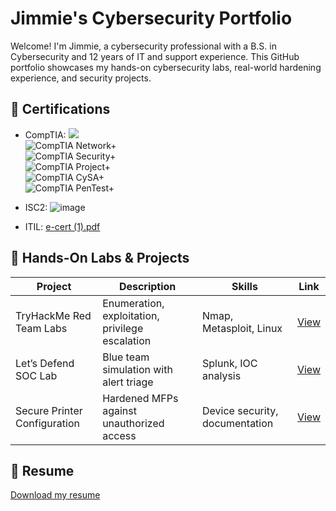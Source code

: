 # Jimmie's Cybersecurity Portfolio

Welcome! I'm Jimmie, a cybersecurity professional with a B.S. in Cybersecurity and 12 years of IT and support experience.
This GitHub portfolio showcases my hands-on cybersecurity labs, real-world hardening experience, and security projects.

## 🔐 Certifications
- CompTIA: <img src="https://img.shields.io/badge/A%2B-Certified-red?style=for-the-badge&logo=comptia" />  
![CompTIA Network+](https://img.shields.io/badge/Network%2B-Certified-red?style=for-the-badge&logo=comptia)  
![CompTIA Security+](https://img.shields.io/badge/Security%2B-Certified-red?style=for-the-badge&logo=comptia)  
![CompTIA Project+](https://img.shields.io/badge/Project%2B-Certified-red?style=for-the-badge&logo=comptia)  
![CompTIA CySA+](https://img.shields.io/badge/CySA%2B-Certified-red?style=for-the-badge&logo=comptia)  
![CompTIA PenTest+](https://img.shields.io/badge/PenTest%2B-Certified-red?style=for-the-badge&logo=comptia)  

- ISC2: ![image](https://github.com/user-attachments/assets/8f6d84ef-9a30-4b01-aabd-039a28d40a79)

- ITIL: [e-cert (1).pdf](https://github.com/user-attachments/files/20746724/e-cert.1.pdf)



## 🧪 Hands-On Labs & Projects
| Project | Description | Skills | Link |
|--------|-------------|--------|------|
| TryHackMe Red Team Labs | Enumeration, exploitation, privilege escalation | Nmap, Metasploit, Linux | [View](./01-tryhackme-labs/room-name-writeup.md) |
| Let’s Defend SOC Lab | Blue team simulation with alert triage | Splunk, IOC analysis | [View](./Let-s-Defend--SOC-Alert-Analysis.md) |
| Secure Printer Configuration | Hardened MFPs against unauthorized access | Device security, documentation | [View](./03-secure-printer-project/project-summary.md) |


## 📄 Resume
[Download my resume](./resume/Cybersecurity_Resume.pdf)
